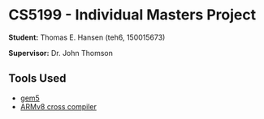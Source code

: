 # CS5199 - Individual Masters Project
**Student:** Thomas E. Hansen (teh6, 150015673)

**Supervisor:** Dr. John Thomson

## Tools Used
- [gem5](http://www.gem5.org/)
- [ARMv8 cross compiler](https://developer.arm.com/tools-and-software/open-source-software/developer-tools/gnu-toolchain/gnu-a/downloads)

